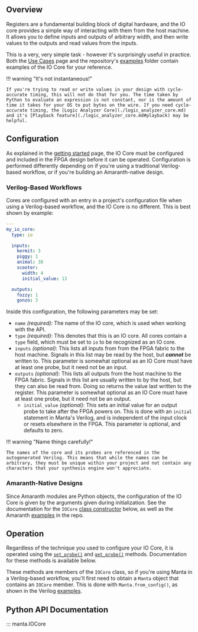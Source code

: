 
## Overview
Registers are a fundamental building block of digital hardware, and the IO core provides a simple way of interacting with them from the host machine. It allows you to define inputs and outputs of arbitrary width, and then write values to the outputs and read values from the inputs.

This is a very, very simple task - however it's surprisingly useful in practice. Both the [Use Cases](../use_cases) page and the repository's [examples](https://github.com/fischermoseley/manta/tree/main/examples) folder contain examples of the IO Core for your reference.

!!! warning "It's not instantaneous!"

    If you're trying to read or write values in your design with cycle-accurate timing, this will not do that for you. The time taken by Python to evaluate an expression is not constant, nor is the amount of time it takes for your OS to put bytes on the wire. If you need cycle-accurate timing, the [Logic Analyzer Core](./logic_analyzer_core.md) and it's [Playback feature](./logic_analyzer_core.md#playback) may be helpful.

## Configuration

As explained in the [getting started](../getting_started) page, the IO Core must be configured and included in the FPGA design before it can be operated. Configuration is performed differently depending on if you're using a traditional Verilog-based workflow, or if you're building an Amaranth-native design.

### Verilog-Based Workflows

Cores are configured with an entry in a project's configuration file when using a Verilog-based workflow, and the IO Core is no different. This is best shown by example:

```yaml
---
my_io_core:
  type: io

  inputs:
    kermit: 3
    piggy: 1
    animal: 38
    scooter:
      width: 4
      initial_value: 13

  outputs:
    fozzy: 1
    gonzo: 3

```
Inside this configuration, the following parameters may be set:

- `name` _(required)_: The name of the IO core, which is used when working with the API.
- `type` _(required)_: This denotes that this is an IO core. All cores contain a `type` field, which must be set to `io` to be recognized as an IO core.
- `inputs` _(optional)_: This lists all inputs from from the FPGA fabric to the host machine. Signals in this list may be read by the host, but ___cannot___ be written to. This parameter is somewhat optional as an IO Core must have at least one probe, but it need not be an input.
- `outputs` _(optional)_: This lists all outputs from the host machine to the FPGA fabric. Signals in this list are usually written to by the host, but they can also be read from. Doing so returns the value last written to the register. This parameter is somewhat optional as an IO Core must have at least one probe, but it need not be an output.
    - `initial_value` _(optional)_: This sets an initial value for an output probe to take after the FPGA powers on. This is done with an `initial` statement in Manta's Verilog, and is independent of the input clock or resets elsewhere in the FPGA. This parameter is optional, and defaults to zero.
<!-- - `user_clock` _(optional)_: If set to True, an extra input port will be added to the `manta` module for an clock input to run the IO core on. This lets the IO Core handle clock domain crossing through its internal buffers. If set to False, Manta will run the IO core from its internal clock (the one provided through `manta`'s `clk` port). This parameter is optional, and defaults to False. More information is available in the [architecture](../architecture#io-core) page. -->

!!! warning "Name things carefully!"

    The names of the core and its probes are referenced in the autogenerated Verilog. This means that while the names can be arbitrary, they must be unique within your project and not contain any characters that your synthesis engine won't appreciate.

### Amaranth-Native Designs

Since Amaranth modules are Python objects, the configuration of the IO Core is given by the arguments given during initialization. See the documentation for the `IOCore` [class constructor](#manta.IOCore) below, as well as the Amaranth [examples](https://github.com/fischermoseley/manta/tree/main/examples/amaranth) in the repo.

## Operation

Regardless of the technique you used to configure your IO Core, it is operated using the [`set_probe()`](#manta.IOCore.set_probe) and [`get_probe()`](#manta.IOCore.get_probe) methods. Documentation for these methods is available below.

These methods are members of the `IOCore` class, so if you're using Manta in a Verilog-based workflow, you'll first need to obtain a `Manta` object that contains an `IOCore` member. This is done with `Manta.from_config()`, as shown in the Verilog [examples](https://github.com/fischermoseley/manta/tree/main/examples/verilog).


## Python API Documentation

::: manta.IOCore
